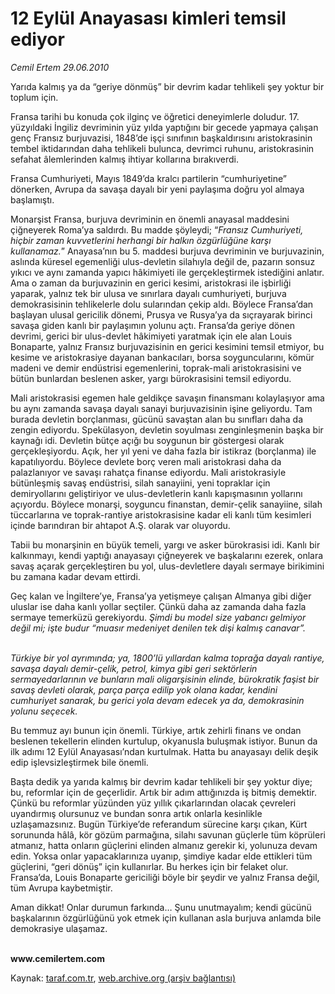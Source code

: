 # 12 Eylül Anayasası kimleri temsil ediyor

*Cemil Ertem 29.06.2010*

<div class="yazi"><p>Yarıda kalmış ya da “geriye dönmüş” bir devrim kadar tehlikeli şey yoktur bir toplum için. </p>
<p>Fransa tarihi bu konuda çok ilginç ve öğretici deneyimlerle doludur. 17. yüzyıldaki İngiliz devriminin yüz yılda yaptığını bir gecede yapmaya çalışan genç Fransız burjuvazisi, 1848’de işçi sınıfının başkaldırısını aristokrasinin tembel iktidarından daha tehlikeli bulunca, devrimci ruhunu, aristokrasinin sefahat âlemlerinden kalmış ihtiyar kollarına bırakıverdi. </p>
<p>Fransa Cumhuriyeti, Mayıs 1849’da kralcı partilerin “cumhuriyetine” dönerken, Avrupa da savaşa dayalı bir yeni paylaşıma doğru yol almaya başlamıştı. </p>
<p>Monarşist Fransa, burjuva devriminin en önemli anayasal maddesini çiğneyerek Roma’ya saldırdı. Bu madde şöyleydi; “<i>Fransız Cumhuriyeti, hiçbir zaman kuvvetlerini herhangi bir halkın özgürlüğüne karşı kullanamaz.</i>” Anayasa’nın bu 5. maddesi burjuva devriminin ve burjuvazinin, aslında küresel egemenliği ulus-devletin silahıyla değil de, pazarın sonsuz yıkıcı ve aynı zamanda yapıcı hâkimiyeti ile gerçekleştirmek istediğini anlatır. Ama o zaman da burjuvazinin en gerici kesimi, aristokrasi ile işbirliği yaparak, yalnız tek bir ulusa ve sınırlara dayalı cumhuriyeti, burjuva demokrasisinin tehlikelerle dolu sularından çekip aldı. Böylece Fransa’dan başlayan ulusal gericilik dönemi, Prusya ve Rusya’ya da sıçrayarak birinci savaşa giden kanlı bir paylaşımın yolunu açtı. Fransa’da geriye dönen devrimi, gerici bir ulus-devlet hâkimiyeti yaratmak için ele alan Louis Bonaparte, yalnız Fransız burjuvazisinin en gerici kesimini temsil etmiyor, bu kesime ve aristokrasiye dayanan bankacıları, borsa soyguncularını, kömür madeni ve demir endüstrisi egemenlerini, toprak-mali aristokrasisini ve bütün bunlardan beslenen asker, yargı bürokrasisini temsil ediyordu. </p>
<p>Mali aristokrasisi egemen hale geldikçe savaşın finansmanı kolaylaşıyor ama bu aynı zamanda savaşa dayalı sanayi burjuvazisinin işine geliyordu. Tam burada devletin borçlanması, gücünü savaştan alan bu sınıfları daha da zengin ediyordu. Spekülasyon, devletin soyulması zenginleşmenin başka bir kaynağı idi. Devletin bütçe açığı bu soygunun bir göstergesi olarak gerçekleşiyordu. Açık, her yıl yeni ve daha fazla bir istikraz (borçlanma) ile kapatılıyordu. Böylece devlete borç veren mali aristokrasi daha da palazlanıyor ve savaşı rahatça finanse ediyordu. Mali aristokrasiyle bütünleşmiş savaş endüstrisi, silah sanayiini, yeni topraklar için demiryollarını geliştiriyor ve ulus-devletlerin kanlı kapışmasının yollarını açıyordu. Böylece monarşi, soyguncu finanstan, demir-çelik sanayiine, silah tüccarlarına ve toprak-rantiye aristokrasisine kadar eli kanlı tüm kesimleri içinde barındıran bir ahtapot A.Ş. olarak var oluyordu. </p>
<p>Tabii bu monarşinin en büyük temeli, yargı ve asker bürokrasisi idi. Kanlı bir kalkınmayı, kendi yaptığı anayasayı çiğneyerek ve başkalarını ezerek, onlara savaş açarak gerçekleştiren bu yol, ulus-devletlere dayalı sermaye birikimini bu zamana kadar devam ettirdi. </p>
<p>Geç kalan ve İngiltere’ye, Fransa’ya yetişmeye çalışan Almanya gibi diğer uluslar ise daha kanlı yollar seçtiler. Çünkü daha az zamanda daha fazla sermaye temerküzü gerekiyordu. <i>Şimdi bu model size yabancı gelmiyor değil mi; işte budur “muasır medeniyet denilen tek dişi kalmış canavar”.</i> </p>
<p><i><br/>Türkiye bir yol ayrımında; ya, 1800’lü yıllardan kalma toprağa dayalı rantiye, savaşa dayalı demir-çelik, petrol, kimya gibi geri sektörlerin sermayedarlarının ve bunların mali oligarşisinin elinde, bürokratik faşist bir savaş devleti olarak, parça parça edilip yok olana kadar, kendini cumhuriyet sanarak, bu gerici yola devam edecek ya da, demokrasinin yolunu seçecek.</i> </p>
<p>Bu temmuz ayı bunun için önemli. Türkiye, artık zehirli finans ve ondan beslenen tekellerin elinden kurtulup, okyanusla buluşmak istiyor. Bunun da ilk adımı 12 Eylül Anayasası’ndan kurtulmak. Hatta bu anayasayı delik deşik edip işlevsizleştirmek bile önemli. </p>
<p>Başta dedik ya yarıda kalmış bir devrim kadar tehlikeli bir şey yoktur diye; bu, reformlar için de geçerlidir. Artık bir adım attığınızda iş bitmiş demektir. Çünkü bu reformlar yüzünden yüz yıllık çıkarlarından olacak çevreleri uyandırmış olursunuz ve bundan sonra artık onlarla kesinlikle uzlaşamazsınız. Bugün Türkiye’de referandum sürecine karşı çıkan, Kürt sorununda hâlâ, kör gözüm parmağına, silahı savunan güçlerle tüm köprüleri atmanız, hatta onların güçlerini elinden almanız gerekir ki, yolunuza devam edin. Yoksa onlar yapacaklarınıza uyanıp, şimdiye kadar elde ettikleri tüm güçlerini, “geri dönüş” için kullanırlar. Bu herkes için bir felaket olur. Fransa’da, Louis Bonaparte gericiliği böyle bir şeydir ve yalnız Fransa değil, tüm Avrupa kaybetmiştir. </p>
<p>Aman dikkat! Onlar durumun farkında… Şunu unutmayalım; kendi gücünü başkalarının özgürlüğünü yok etmek için kullanan asla burjuva anlamda bile demokrasiye ulaşamaz. </p>
<p><b><br/>www.cemilertem.com</b></p></div>

Kaynak: [taraf.com.tr](http://www.taraf.com.tr:80/cemil-ertem/makale-12-eylul-anayasasi-kimleri-temsil-ediyor.htm), [web.archive.org (arşiv bağlantısı)](http://web.archive.org/web/20100630171738/http://www.taraf.com.tr:80/cemil-ertem/makale-12-eylul-anayasasi-kimleri-temsil-ediyor.htm)
